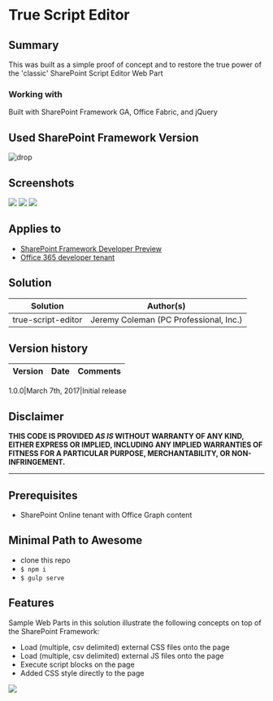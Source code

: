 # True Script Editor

## Summary

This was built as a simple proof of concept and to restore the true power of the 'classic' SharePoint Script Editor Web Part

### Working with

Built with SharePoint Framework GA, Office Fabric, and jQuery

## Used SharePoint Framework Version 
![drop](https://img.shields.io/badge/version-GA-green.svg)

## Screenshots
![](https://raw.githubusercontent.com/jcoleman-pcprofessional/True-Script-Editor/master/assets/full.png)
![](https://raw.githubusercontent.com/jcoleman-pcprofessional/True-Script-Editor/master/assets/ss1.png)
![](https://raw.githubusercontent.com/jcoleman-pcprofessional/True-Script-Editor/master/assets/settings.png)

## Applies to

* [SharePoint Framework Developer Preview](http://dev.office.com/sharepoint/docs/spfx/sharepoint-framework-overview)
* [Office 365 developer tenant](http://dev.office.com/sharepoint/docs/spfx/set-up-your-developer-tenant)

## Solution

Solution|Author(s)
--------|---------
true-script-editor|Jeremy Coleman (PC Professional, Inc.)

## Version history

Version|Date|Comments
-------|----|--------

1.0.0|March 7th, 2017|Initial release

## Disclaimer
**THIS CODE IS PROVIDED *AS IS* WITHOUT WARRANTY OF ANY KIND, EITHER EXPRESS OR IMPLIED, INCLUDING ANY IMPLIED WARRANTIES OF FITNESS FOR A PARTICULAR PURPOSE, MERCHANTABILITY, OR NON-INFRINGEMENT.**

---

## Prerequisites

- SharePoint Online tenant with Office Graph content

## Minimal Path to Awesome

- clone this repo
- `$ npm i`
- `$ gulp serve`

## Features

Sample Web Parts in this solution illustrate the following concepts on top of the SharePoint Framework:

- Load (multiple, csv delimited) external CSS files onto the page
- Load (multiple, csv delimited) external JS files onto the page
- Execute script blocks on the page
- Added CSS style directly to the page

![](https://telemetry.sharepointpnp.com/sp-dev-fx-webparts/samples/js-true-script-editor)
